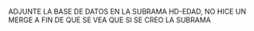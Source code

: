 ADJUNTE LA BASE DE DATOS EN LA SUBRAMA HD-EDAD, NO HICE UN MERGE A FIN DE QUE SE VEA QUE SI SE CREO LA SUBRAMA

